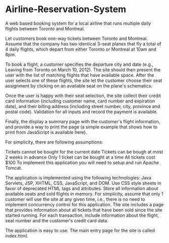 Airline-Reservation-System
==========================

A web based booking system for a local airline that runs multiple daily flights between Toronto and Montreal.

Let customers book one-way tickets between Toronto and Montreal. 
Assume that the company has two identical 3-seat planes that fly a total of 4 daily flights, 
which depart from either Toronto or Montreal at 10am and 8pm.

To book a flight, a customer specifies the departure city and date (e.g., Leaving from Toronto on March 10, 2012). 
The site should then present the user with the list of matching flights that have available space. 
After the user selects one of these flights, the site let the customer choose their seat assignment by 
clicking on an available seat on the plane's schematics.

Once the user is happy with their seat selection, the site collect their credit card information (including customer name, card number and expiration date), 
and their billing address (including street number, city, province and postal code). 
Validation for all inputs and record the payment is available.

Finally, the display a summary page with the customer's flight information, 
and provide a way to print the page (a simple example that shows how to print from JavaScript is available here).

For simplicity, there are following assumptions:

Tickets cannot be bought for the current date
Tickets can be bough at most 2 weeks in advance
Only 1 ticket can be bought at a time
All tickets cost $100
To implement this application you will need to setup and run Apache Tomcat.

The application is implemented using the following technologies: 
Java Servlets, JSP, XHTML, CSS, JavaScript, and DOM. Use CSS style sheets in favor of deprecated HTML tags and attributes.
Store all information about available seats and sold flights in memory.
For simplicity, assume that only 1 customer will use the site at any given time, 
i.e., there is no need to implement concurrency control for this application.
The site includes a page that provides information about all tickets that have been sold since the site started running.
For each transaction, include information about the flight, seat number and the customer's credit card data.

The application is easy to use.
The main entry page for the site is called index.html.
